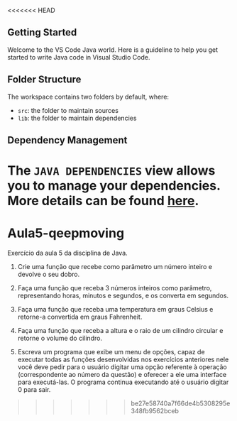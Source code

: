 <<<<<<< HEAD
## Getting Started

Welcome to the VS Code Java world. Here is a guideline to help you get started to write Java code in Visual Studio Code.

## Folder Structure

The workspace contains two folders by default, where:

- `src`: the folder to maintain sources
- `lib`: the folder to maintain dependencies

## Dependency Management

The `JAVA DEPENDENCIES` view allows you to manage your dependencies. More details can be found [here](https://github.com/microsoft/vscode-java-pack/blob/master/release-notes/v0.9.0.md#work-with-jar-files-directly).
=======
# Aula5-qeepmoving
Exercício da aula 5 da disciplina de Java.

1. Crie uma função que recebe como parâmetro um número inteiro e devolve o seu dobro.

2. Faça uma função que receba 3 números inteiros como parâmetro, representando horas, minutos e segundos, e os converta em segundos.

3. Faça uma função que receba uma temperatura em graus Celsius e retorne-a convertida em graus Fahrenheit.

4. Faça uma função que receba a altura e o raio de um cilindro circular e retorne o volume do cilindro.

5. Escreva um programa que exibe um menu de opções, capaz de executar todas as funções desenvolvidas nos exercícios anteriores nele você deve pedir para o usuário digitar uma opção referente à operação (correspondente ao número da questão) e oferecer a ele uma interface para executá-las. O programa continua executando até o usuário digitar 0 para sair.
>>>>>>> be27e58740a7f66de4b5308295e348fb9562bceb
